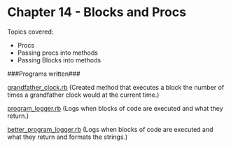 Chapter 14 - Blocks and Procs
===================

Topics covered:
* Procs
* Passing procs into methods
* Passing Blocks into methods

###Programs written###

[grandfather_clock.rb](https://github.com/mebezac/ltp/blob/master/Chapter%2014/grandfather_clock.rb) (Created method that executes a block the number of times a grandfather clock would at the current time.)

[program_logger.rb](https://github.com/mebezac/ltp/blob/master/Chapter%2014/program_logger.rb) (Logs when blocks of code are executed and what they return.)

[better_program_logger.rb](https://github.com/mebezac/ltp/blob/master/Chapter%2014/better_program_logger.rb) (Logs when blocks of code are executed and what they return and formats the strings.)
